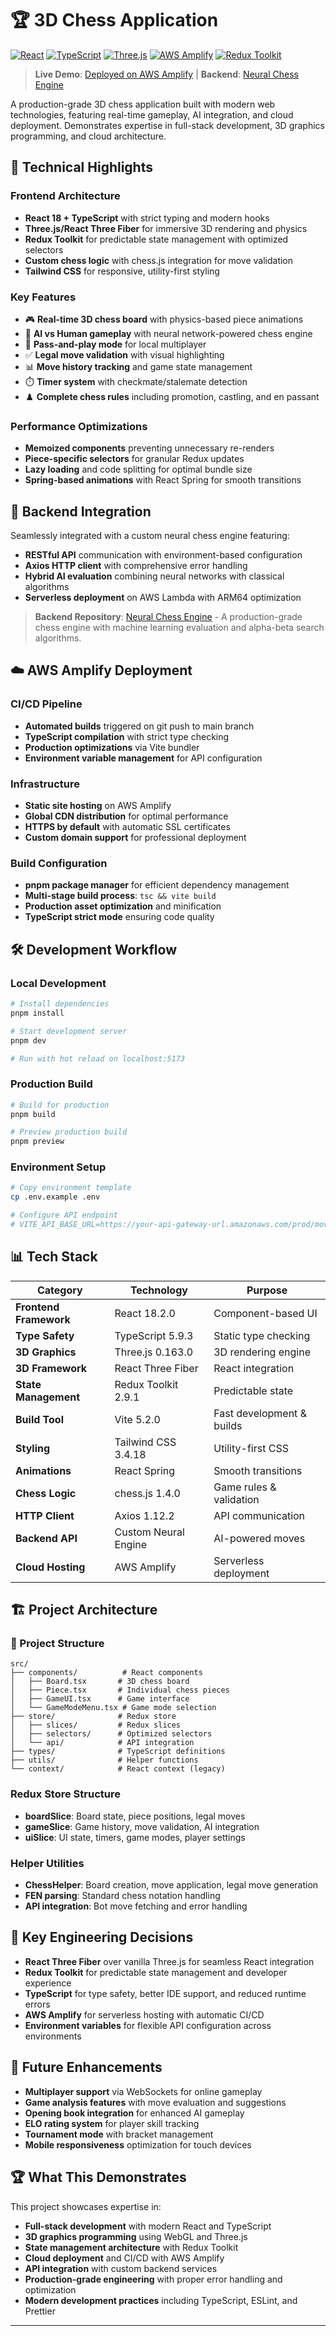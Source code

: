 # 🏆 3D Chess Application

[![React](https://img.shields.io/badge/React-18.2.0-61DAFB?logo=react)](https://reactjs.org/)
[![TypeScript](https://img.shields.io/badge/TypeScript-5.9.3-3178C6?logo=typescript)](https://www.typescriptlang.org/)
[![Three.js](https://img.shields.io/badge/Three.js-0.163.0-000000?logo=three.js)](https://threejs.org/)
[![AWS Amplify](https://img.shields.io/badge/AWS-Amplify-FF9900?logo=amazon-aws)](https://aws.amazon.com/amplify/)
[![Redux Toolkit](https://img.shields.io/badge/Redux%20Toolkit-2.9.1-764ABC?logo=redux)](https://redux-toolkit.js.org/)

> **Live Demo**: [Deployed on AWS Amplify](https://your-amplify-url.amplifyapp.com) | **Backend**: [Neural Chess Engine](https://github.com/kshoker12/Chess-Engine)

A production-grade 3D chess application built with modern web technologies, featuring real-time gameplay, AI integration, and cloud deployment. Demonstrates expertise in full-stack development, 3D graphics programming, and cloud architecture.

## 🚀 Technical Highlights

### Frontend Architecture
- **React 18 + TypeScript** with strict typing and modern hooks
- **Three.js/React Three Fiber** for immersive 3D rendering and physics
- **Redux Toolkit** for predictable state management with optimized selectors
- **Custom chess logic** with chess.js integration for move validation
- **Tailwind CSS** for responsive, utility-first styling

### Key Features
- 🎮 **Real-time 3D chess board** with physics-based piece animations
- 🤖 **AI vs Human gameplay** with neural network-powered chess engine
- 👥 **Pass-and-play mode** for local multiplayer
- ✅ **Legal move validation** with visual highlighting
- 📊 **Move history tracking** and game state management
- ⏱️ **Timer system** with checkmate/stalemate detection
- ♟️ **Complete chess rules** including promotion, castling, and en passant

### Performance Optimizations
- **Memoized components** preventing unnecessary re-renders
- **Piece-specific selectors** for granular Redux updates
- **Lazy loading** and code splitting for optimal bundle size
- **Spring-based animations** with React Spring for smooth transitions

## 🔗 Backend Integration

Seamlessly integrated with a custom neural chess engine featuring:
- **RESTful API** communication with environment-based configuration
- **Axios HTTP client** with comprehensive error handling
- **Hybrid AI evaluation** combining neural networks with classical algorithms
- **Serverless deployment** on AWS Lambda with ARM64 optimization

> **Backend Repository**: [Neural Chess Engine](https://github.com/kshoker12/Chess-Engine) - A production-grade chess engine with machine learning evaluation and alpha-beta search algorithms.

## ☁️ AWS Amplify Deployment

### CI/CD Pipeline
- **Automated builds** triggered on git push to main branch
- **TypeScript compilation** with strict type checking
- **Production optimizations** via Vite bundler
- **Environment variable management** for API configuration

### Infrastructure
- **Static site hosting** on AWS Amplify
- **Global CDN distribution** for optimal performance
- **HTTPS by default** with automatic SSL certificates
- **Custom domain support** for professional deployment

### Build Configuration
- **pnpm package manager** for efficient dependency management
- **Multi-stage build process**: `tsc && vite build`
- **Production asset optimization** and minification
- **TypeScript strict mode** ensuring code quality

## 🛠️ Development Workflow

### Local Development
```bash
# Install dependencies
pnpm install

# Start development server
pnpm dev

# Run with hot reload on localhost:5173
```

### Production Build
```bash
# Build for production
pnpm build

# Preview production build
pnpm preview
```

### Environment Setup
```bash
# Copy environment template
cp .env.example .env

# Configure API endpoint
# VITE_API_BASE_URL=https://your-api-gateway-url.amazonaws.com/prod/move
```

## 📊 Tech Stack

| Category | Technology | Purpose |
|----------|------------|---------|
| **Frontend Framework** | React 18.2.0 | Component-based UI |
| **Type Safety** | TypeScript 5.9.3 | Static type checking |
| **3D Graphics** | Three.js 0.163.0 | 3D rendering engine |
| **3D Framework** | React Three Fiber | React integration |
| **State Management** | Redux Toolkit 2.9.1 | Predictable state |
| **Build Tool** | Vite 5.2.0 | Fast development & builds |
| **Styling** | Tailwind CSS 3.4.18 | Utility-first CSS |
| **Animations** | React Spring | Smooth transitions |
| **Chess Logic** | chess.js 1.4.0 | Game rules & validation |
| **HTTP Client** | Axios 1.12.2 | API communication |
| **Backend API** | Custom Neural Engine | AI-powered moves |
| **Cloud Hosting** | AWS Amplify | Serverless deployment |

## 🏗️ Project Architecture

### 📁 Project Structure

```
src/
├── components/          # React components
│   ├── Board.tsx       # 3D chess board
│   ├── Piece.tsx       # Individual chess pieces
│   ├── GameUI.tsx      # Game interface
│   └── GameModeMenu.tsx # Game mode selection
├── store/              # Redux store
│   ├── slices/         # Redux slices
│   ├── selectors/      # Optimized selectors
│   └── api/            # API integration
├── types/              # TypeScript definitions
├── utils/              # Helper functions
└── context/            # React context (legacy)
```

### Redux Store Structure
- **boardSlice**: Board state, piece positions, legal moves
- **gameSlice**: Game history, move validation, AI integration
- **uiSlice**: UI state, timers, game modes, player settings

### Helper Utilities
- **ChessHelper**: Board creation, move application, legal move generation
- **FEN parsing**: Standard chess notation handling
- **API integration**: Bot move fetching and error handling

## 🎯 Key Engineering Decisions

- **React Three Fiber** over vanilla Three.js for seamless React integration
- **Redux Toolkit** for predictable state management and developer experience
- **TypeScript** for type safety, better IDE support, and reduced runtime errors
- **AWS Amplify** for serverless hosting with automatic CI/CD
- **Environment variables** for flexible API configuration across environments

## 🔮 Future Enhancements

- **Multiplayer support** via WebSockets for online gameplay
- **Game analysis features** with move evaluation and suggestions
- **Opening book integration** for enhanced AI gameplay
- **ELO rating system** for player skill tracking
- **Tournament mode** with bracket management
- **Mobile responsiveness** optimization for touch devices

## 🏆 What This Demonstrates

This project showcases expertise in:
- **Full-stack development** with modern React and TypeScript
- **3D graphics programming** using WebGL and Three.js
- **State management architecture** with Redux Toolkit
- **Cloud deployment** and CI/CD with AWS Amplify
- **API integration** with custom backend services
- **Production-grade engineering** with proper error handling and optimization
- **Modern development practices** including TypeScript, ESLint, and Prettier

---